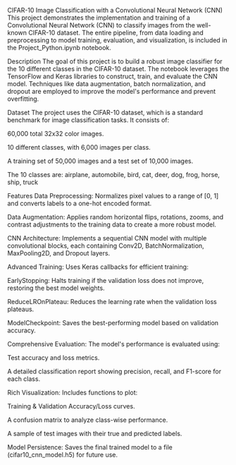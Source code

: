CIFAR-10 Image Classification with a Convolutional Neural Network (CNN)
This project demonstrates the implementation and training of a Convolutional Neural Network (CNN) to classify images from the well-known CIFAR-10 dataset. The entire pipeline, from data loading and preprocessing to model training, evaluation, and visualization, is included in the Project_Python.ipynb notebook.

Description
The goal of this project is to build a robust image classifier for the 10 different classes in the CIFAR-10 dataset. The notebook leverages the TensorFlow and Keras libraries to construct, train, and evaluate the CNN model. Techniques like data augmentation, batch normalization, and dropout are employed to improve the model's performance and prevent overfitting.

Dataset
The project uses the CIFAR-10 dataset, which is a standard benchmark for image classification tasks. It consists of:

60,000 total 32x32 color images.

10 different classes, with 6,000 images per class.

A training set of 50,000 images and a test set of 10,000 images.

The 10 classes are:
airplane, automobile, bird, cat, deer, dog, frog, horse, ship, truck

Features
Data Preprocessing: Normalizes pixel values to a range of [0, 1] and converts labels to a one-hot encoded format.

Data Augmentation: Applies random horizontal flips, rotations, zooms, and contrast adjustments to the training data to create a more robust model.

CNN Architecture: Implements a sequential CNN model with multiple convolutional blocks, each containing Conv2D, BatchNormalization, MaxPooling2D, and Dropout layers.

Advanced Training: Uses Keras callbacks for efficient training:

EarlyStopping: Halts training if the validation loss does not improve, restoring the best model weights.

ReduceLROnPlateau: Reduces the learning rate when the validation loss plateaus.

ModelCheckpoint: Saves the best-performing model based on validation accuracy.

Comprehensive Evaluation: The model's performance is evaluated using:

Test accuracy and loss metrics.

A detailed classification report showing precision, recall, and F1-score for each class.

Rich Visualization: Includes functions to plot:

Training & Validation Accuracy/Loss curves.

A confusion matrix to analyze class-wise performance.

A sample of test images with their true and predicted labels.

Model Persistence: Saves the final trained model to a file (cifar10_cnn_model.h5) for future use.
